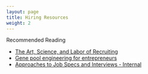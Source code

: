 ```yaml
---
layout: page
title: Hiring Resources
weight: 2
---
```


Recommended Reading

* [The Art, Science, and Labor of Recruiting](https://www.khoslaventures.com/the-art-science-and-labor-of-recruiting)
* [Gene pool engineering for entrepreneurs](https://www.khoslaventures.com/gene-pool-engineering-for-entrepreneurs)
* [Approaches to Job Specs and Interviews - Internal](https://drive.google.com/file/d/1Hh0WMHNvUvn407v84--9nVuyGnzCKrLX/view?usp=sharing)
